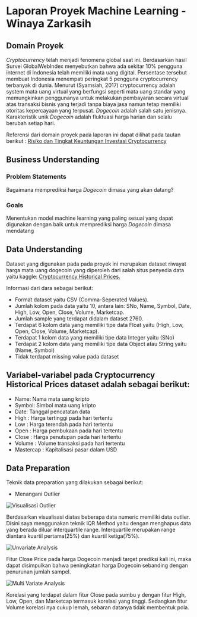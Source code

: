 # Laporan Proyek Machine Learning - Winaya Zarkasih

## Domain Proyek
*Cryptocurrency* telah menjadi fenomena global saat ini. Berdasarkan hasil Survei GlobalWebIndex
menyebutkan bahwa ada sekitar 10% pengguna internet di Indonesia telah memiliki mata uang digital.
Persentase tersebut membuat Indonesia menempati peringkat 5 pengguna cryptocurrency terbanyak di
dunia. Menurut (Syamsiah, 2017) cryptocurrency adalah system mata uang virtual yang
berfungsi seperti mata uang standar yang memungkinkan penggunanya untuk melakukan
pembayaran secara virtual atas transaksi bisnis yang terjadi tanpa biaya jasa namun tetap
memiliki otoritas kepercayaan yang terpusat. *Dogecoin* adalah salah satu jenisnya. Karakteristik unik *Dogecoin* adalah fluktuasi harga harian dan selalu berubah setiap hari. 

Referensi dari domain proyek pada laporan ini dapat dilihat pada tautan berikut :
[Risiko dan Tingkat Keuntungan Investasi Cryptocurrency](https://www.researchgate.net/profile/Nurul-Huda-32/publication/349116193_Risiko_dan_Tingkat_Keuntungan_Investasi_Cryptocurrency/links/60214094a6fdcc37a8110680/Risiko-dan-Tingkat-Keuntungan-Investasi-Cryptocurrency.pdf)

## Business Understanding

### Problem Statements

Bagaimana memprediksi harga *Dogecoin* dimasa yang akan datang?

### Goals

Menentukan model machine learning yang paling sesuai yang dapat digunakan dengan baik untuk memprediksi harga *Dogecoin* dimasa mendatang

## Data Understanding

Dataset yang digunakan pada pada proyek ini merupakan dataset riwayat harga mata uang dogecoin yang diperoleh dari salah situs penyedia data yaitu kaggle: [Cryptocurrency Historical Prices.](https://www.kaggle.com/datasets/sudalairajkumar/cryptocurrencypricehistory?select=coin_Bitcoin.csv)

Informasi dari dara sebagai berikut:
- Format dataset yaitu CSV (Comma-Seperated Values).
- Jumlah kolom pada data yaitu 10, antara lain: SNo, Name, Symbol, Date, High, Low, Open, Close, Volume, Marketcap.
- Jumlah sample yang terdapat didalam dataset 2760. 
- Terdapat 6 kolom data yang memiliki tipe data Float yaitu (High, Low, Open, Close, Volume, Marketcap).
- Terdapat 1 kolom data yang memiliki tipe data Integer yaitu (SNo)
- Terdapat 2 kolom data yang memiliki tipe data Object atau String yaitu (Name, Symbol)
- Tidak terdapat missing value pada dataset

## Variabel-variabel pada Cryptocurrency Historical Prices dataset adalah sebagai berikut:
- Name: Nama mata uang kripto
- Symbol: Simbol mata uang kripto
- Date: Tanggal pencatatan data
- High : Harga tertinggi pada hari tertentu
- Low : Harga terendah pada hari tertentu
- Open : Harga pembukaan pada hari tertentu
- Close : Harga penutupan pada hari tertentu
- Volume : Volume transaksi pada hari tertentu
- Mastercap : Kapitalisasi pasar dalam USD

## Data Preparation

Teknik data preparation yang dilakukan sebagai berikut:

- Menangani Outlier

![Visualisasi Outlier](https://user-images.githubusercontent.com/60729013/197669355-c0c8ca9c-7a5a-4679-96a2-dccb7789edf8.png)

Berdasarkan visualisasi diatas beberapa data numeric memiliki data outlier. Disini saya menggunakan teknik IQR Method yaitu dengan menghapus data yang berada diluar interquartile range. Interquartile merupakan range diantara kuartil pertama(25%) dan kuartil ketiga(75%).

![Unvariate Analysis](https://user-images.githubusercontent.com/60729013/197670526-c163a31c-e90e-4c69-9bf8-f7be5dfacb2e.png)

Fitur Close Price pada harga Dogecoin menjadi target prediksi kali ini, maka dapat disimpulkan bahwa peningkatan harga Dogecoin sebanding dengan penurunan jumlah sampel.

![Multi Variate Analysis](https://user-images.githubusercontent.com/60729013/197671118-47178c86-0269-4f4e-97a7-9371816c5ff7.png)

Korelasi yang terdapat dalam fitur Close pada sumbu y dengan fitur High, Low, Open, dan Marketcap termasuk korelasi yang tinggi. Sedangkan fitur Volume korelasi nya cukup lemah, sebaran datanya tidak membentuk pola.

